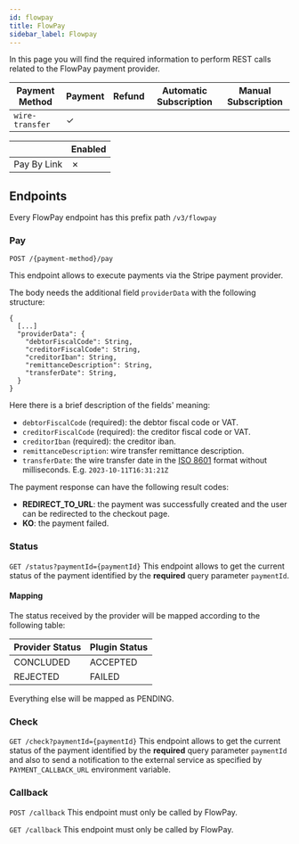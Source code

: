 ```yaml
---
id: flowpay
title: FlowPay
sidebar_label: Flowpay
---
```


<!--
WARNING: this file was automatically generated by Mia-Platform Doc Aggregator.
DO NOT MODIFY IT BY HAND.
Instead, modify the source file and run the aggregator to regenerate this file.
-->

In this page you will find the required information to perform REST calls related to the FlowPay payment provider.

| Payment Method  | Payment | Refund | Automatic Subscription | Manual Subscription |
|-----------------|---------|--------|------------------------|---------------------|
| `wire-transfer` | ✓       |        |                        |                     | 

|              | Enabled |
|--------------|---------|
| Pay By Link  | ✗       |

## Endpoints

Every FlowPay endpoint has this prefix path `/v3/flowpay`

### Pay

`POST /{payment-method}/pay`

This endpoint allows to execute payments via the Stripe payment provider.

The body needs the additional field `providerData` with the following structure:
```jsonc
{
  [...]
  "providerData": {
    "debtorFiscalCode": String,
    "creditorFiscalCode": String,
    "creditorIban": String,
    "remittanceDescription": String,
    "transferDate": String,
  }
}
```
Here there is a brief description of the fields' meaning:
- `debtorFiscalCode` (required): the debtor fiscal code or VAT.
- `creditorFiscalCode` (required): the creditor fiscal code or VAT.
- `creditorIban` (required): the creditor iban.
- `remittanceDescription`: wire transfer remittance description.
- `transferDate`: the wire transfer date in the [ISO 8601](https://en.wikipedia.org/wiki/ISO_8601) format without milliseconds. E.g. `2023-10-11T16:31:21Z`

The payment response can have the following result codes:
- **REDIRECT_TO_URL**: the payment was successfully created and the user can be redirected to the checkout page.
- **KO**: the payment failed.

### Status

`GET /status?paymentId={paymentId}`
This endpoint allows to get the current status of the payment identified by the **required** query parameter `paymentId`.

#### Mapping
The status received by the provider will be mapped according to the following table:

| Provider Status | Plugin Status |
|-----------------|---------------|
| CONCLUDED       | ACCEPTED      |
| REJECTED        | FAILED        |

Everything else will be mapped as PENDING.

### Check

`GET /check?paymentId={paymentId}`
This endpoint allows to get the current status of the payment identified by the **required** query parameter `paymentId` and also to send a notification to the external service as specified by `PAYMENT_CALLBACK_URL` environment variable.

### Callback

`POST /callback`
This endpoint must only be called by FlowPay.

`GET /callback`
This endpoint must only be called by FlowPay.
